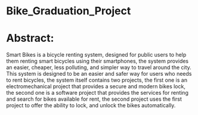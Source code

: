 # Bike_Graduation_Project

# Abstract:

Smart Bikes is a bicycle renting system, designed for public users to help them renting smart bicycles using their smartphones, the system provides an easier, cheaper, less polluting, and simpler way to travel around the city.
This system is designed to be an easier and safer way for users who needs to rent bicycles, the system itself contains two projects, the first one is an electromechanical project that provides a secure and modern bikes lock, the second one is a software project that provides the services for renting and search for bikes available for rent, the second project uses the first project to offer the ability to lock, and unlock the bikes automatically.

